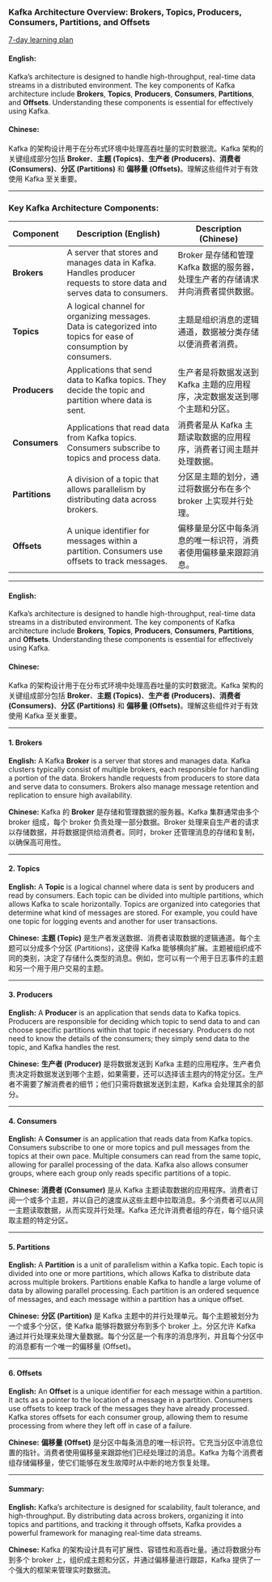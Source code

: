
### Kafka Architecture Overview: Brokers, Topics, Producers, Consumers, Partitions, and Offsets

[7-day learning plan](https://github.com/uwspstar/20-Day-Challenge-List/blob/main/Kafka/readme.md)

#### English:
Kafka’s architecture is designed to handle high-throughput, real-time data streams in a distributed environment. The key components of Kafka architecture include **Brokers**, **Topics**, **Producers**, **Consumers**, **Partitions**, and **Offsets**. Understanding these components is essential for effectively using Kafka.

#### Chinese:
Kafka 的架构设计用于在分布式环境中处理高吞吐量的实时数据流。Kafka 架构的关键组成部分包括 **Broker**、**主题 (Topics)**、**生产者 (Producers)**、**消费者 (Consumers)**、**分区 (Partitions)** 和 **偏移量 (Offsets)**。理解这些组件对于有效使用 Kafka 至关重要。

---

### Key Kafka Architecture Components:

| **Component** | **Description (English)** | **Description (Chinese)** |
| ------------- | --------------------------| --------------------------|
| **Brokers**   | A server that stores and manages data in Kafka. Handles producer requests to store data and serves data to consumers. | Broker 是存储和管理 Kafka 数据的服务器，处理生产者的存储请求并向消费者提供数据。 |
| **Topics**    | A logical channel for organizing messages. Data is categorized into topics for ease of consumption by consumers. | 主题是组织消息的逻辑通道，数据被分类存储以便消费者消费。 |
| **Producers** | Applications that send data to Kafka topics. They decide the topic and partition where data is sent. | 生产者是将数据发送到 Kafka 主题的应用程序，决定数据发送到哪个主题和分区。 |
| **Consumers** | Applications that read data from Kafka topics. Consumers subscribe to topics and process data. | 消费者是从 Kafka 主题读取数据的应用程序，消费者订阅主题并处理数据。 |
| **Partitions**| A division of a topic that allows parallelism by distributing data across brokers. | 分区是主题的划分，通过将数据分布在多个 broker 上实现并行处理。 |
| **Offsets**   | A unique identifier for messages within a partition. Consumers use offsets to track messages. | 偏移量是分区中每条消息的唯一标识符，消费者使用偏移量来跟踪消息。 |

---

#### English:
Kafka’s architecture is designed to handle high-throughput, real-time data streams in a distributed environment. The key components of Kafka architecture include **Brokers**, **Topics**, **Producers**, **Consumers**, **Partitions**, and **Offsets**. Understanding these components is essential for effectively using Kafka.

#### Chinese:
Kafka 的架构设计用于在分布式环境中处理高吞吐量的实时数据流。Kafka 架构的关键组成部分包括 **Broker**、**主题 (Topics)**、**生产者 (Producers)**、**消费者 (Consumers)**、**分区 (Partitions)** 和 **偏移量 (Offsets)**。理解这些组件对于有效使用 Kafka 至关重要。

---

#### 1. Brokers
**English:**
A Kafka **Broker** is a server that stores and manages data. Kafka clusters typically consist of multiple brokers, each responsible for handling a portion of the data. Brokers handle requests from producers to store data and serve data to consumers. Brokers also manage message retention and replication to ensure high availability.

**Chinese:**
Kafka 的 **Broker** 是存储和管理数据的服务器。Kafka 集群通常由多个 broker 组成，每个 broker 负责处理一部分数据。Broker 处理来自生产者的请求以存储数据，并将数据提供给消费者。同时，broker 还管理消息的存储和复制，以确保高可用性。

---

#### 2. Topics
**English:**
A **Topic** is a logical channel where data is sent by producers and read by consumers. Each topic can be divided into multiple partitions, which allows Kafka to scale horizontally. Topics are organized into categories that determine what kind of messages are stored. For example, you could have one topic for logging events and another for user transactions.

**Chinese:**
**主题 (Topic)** 是生产者发送数据、消费者读取数据的逻辑通道。每个主题可以分成多个分区 (Partitions)，这使得 Kafka 能够横向扩展。主题被组织成不同的类别，决定了存储什么类型的消息。例如，您可以有一个用于日志事件的主题和另一个用于用户交易的主题。

---

#### 3. Producers
**English:**
A **Producer** is an application that sends data to Kafka topics. Producers are responsible for deciding which topic to send data to and can choose specific partitions within that topic if necessary. Producers do not need to know the details of the consumers; they simply send data to the topic, and Kafka handles the rest.

**Chinese:**
**生产者 (Producer)** 是将数据发送到 Kafka 主题的应用程序。生产者负责决定将数据发送到哪个主题，如果需要，还可以选择该主题内的特定分区。生产者不需要了解消费者的细节；他们只需将数据发送到主题，Kafka 会处理其余的部分。

---

#### 4. Consumers
**English:**
A **Consumer** is an application that reads data from Kafka topics. Consumers subscribe to one or more topics and pull messages from the topics at their own pace. Multiple consumers can read from the same topic, allowing for parallel processing of the data. Kafka also allows consumer groups, where each group only reads specific partitions of a topic.

**Chinese:**
**消费者 (Consumer)** 是从 Kafka 主题读取数据的应用程序。消费者订阅一个或多个主题，并以自己的速度从这些主题中拉取消息。多个消费者可以从同一主题读取数据，从而实现并行处理。Kafka 还允许消费者组的存在，每个组只读取主题的特定分区。

---

#### 5. Partitions
**English:**
A **Partition** is a unit of parallelism within a Kafka topic. Each topic is divided into one or more partitions, which allows Kafka to distribute data across multiple brokers. Partitions enable Kafka to handle a large volume of data by allowing parallel processing. Each partition is an ordered sequence of messages, and each message within a partition has a unique offset.

**Chinese:**
**分区 (Partition)** 是 Kafka 主题中的并行处理单元。每个主题被划分为一个或多个分区，使 Kafka 能够将数据分布到多个 broker 上。分区允许 Kafka 通过并行处理来处理大量数据。每个分区是一个有序的消息序列，并且每个分区中的消息都有一个唯一的偏移量 (Offset)。

---

#### 6. Offsets
**English:**
An **Offset** is a unique identifier for each message within a partition. It acts as a pointer to the location of a message in a partition. Consumers use offsets to keep track of the messages they have already processed. Kafka stores offsets for each consumer group, allowing them to resume processing from where they left off in case of a failure.

**Chinese:**
**偏移量 (Offset)** 是分区中每条消息的唯一标识符。它充当分区中消息位置的指针。消费者使用偏移量来跟踪他们已经处理过的消息。Kafka 为每个消费者组存储偏移量，使它们能够在发生故障时从中断的地方恢复处理。

---

#### Summary:
**English:**
Kafka’s architecture is designed for scalability, fault tolerance, and high-throughput. By distributing data across brokers, organizing it into topics and partitions, and tracking it through offsets, Kafka provides a powerful framework for managing real-time data streams.

**Chinese:**
Kafka 的架构设计具有可扩展性、容错性和高吞吐量。通过将数据分布到多个 broker 上，组织成主题和分区，并通过偏移量进行跟踪，Kafka 提供了一个强大的框架来管理实时数据流。

